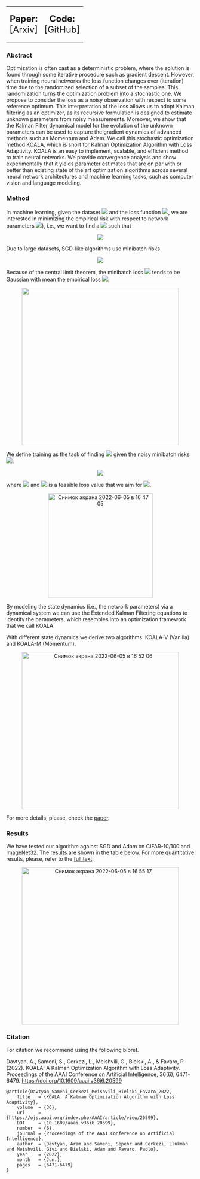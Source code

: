 <table align="center">
  <tr>
    <td>
      <p align="center">
        <b style="font-size: 24px">Paper:</b><br>
        <a href="https://arxiv.org/abs/2107.03331" style="font-size: 24px; text-decoration: none">[Arxiv]</a>
      </p>
    </td>
    <td>
      <p align="center">
        <b style="font-size: 24px">Code:</b><br>
        <a href="https://github.com/Araachie/koala" style="font-size: 24px; text-decoration: none">[GitHub]</a>
      </p>
    </td>
  </tr>
</table>

### Abstract

Optimization is often cast as a deterministic problem, where the solution is found through some iterative procedure such as gradient descent. However, when training neural networks the loss function changes over (iteration) time due to the randomized selection of a subset of the samples. This randomization turns the optimization problem into a stochastic one. We propose to consider the loss as a noisy observation with respect to some reference optimum. This interpretation of the loss allows us to adopt Kalman filtering as an optimizer, as its recursive formulation is designed to estimate unknown parameters from noisy measurements. Moreover, we show that the Kalman Filter dynamical model for the evolution of the unknown parameters can be used to capture the gradient dynamics of advanced methods such as Momentum and Adam. We call this stochastic optimization method KOALA, which is short for Kalman Optimization Algorithm with Loss Adaptivity. KOALA is an easy to implement, scalable, and efficient method to train neural networks. We provide convergence analysis and show experimentally that it yields parameter estimates that are on par with or better than existing state of the art optimization algorithms across several neural network architectures and machine learning tasks, such as computer vision and language modeling.

### Method

In machine learning, given the dataset ![](https://latex.codecogs.com/svg.image?\xi_i,&space;i=1\dots&space;m) and the loss function ![](https://latex.codecogs.com/svg.image?l(\xi;&space;x)), we are interested in minimizing the empirical risk with respect to network parameters ![](https://latex.codecogs.com/svg.image?x)), i.e., we want to find a ![](https://latex.codecogs.com/svg.image?\hat&space;x) such that

<p align="center">
<img src="https://latex.codecogs.com/svg.image?\hat&space;L(\hat&space;x)=\min_{x}\hat&space;L(x),\quad\text{where}\quad\hat&space;L=\frac{1}{m}\sum_{i=1}^m&space;l(\xi_i;&space;x).">
</p>
  
Due to large datasets, SGD-like algorithms use minibatch risks

<p align="center">
<img src="https://latex.codecogs.com/svg.image?\hat&space;L_k(x)=\frac{1}{|S_k|}\sum_{i\in&space;S_k}l(\xi_i;&space;x).">
</p>
  
Because of the central limit theorem, the minibatch loss ![](https://latex.codecogs.com/svg.image?\hat&space;L_k) tends to be Gaussian with mean the empirical loss ![](https://latex.codecogs.com/svg.image?\hat&space;L).

<p align="center">
<img width="420" src="https://user-images.githubusercontent.com/32042066/172056228-288c8da2-ca40-4d3e-94ff-3bc5f4d9c041.png">
</p>

We define training as the task of finding ![](https://latex.codecogs.com/svg.image?x_k) given the noisy minibatch risks ![](https://latex.codecogs.com/svg.image?\hat&space;L_k):

<p align="center">
<img src="https://latex.codecogs.com/svg.image?\hat&space;L_k(x_k)=\hat&space;L^{\text{target}}-v_k,">
</p>

where <img src="https://latex.codecogs.com/svg.image?v_k\sim{\cal&space;N}(0,R_k)"> and ![](https://latex.codecogs.com/svg.image?\hat&space;L^{\text{target}}) is a feasible loss value that we aim for ![](https://latex.codecogs.com/svg.image?\hat&space;L^{\text{target}}=\hat&space;L(\hat&space;x)).

<p align="center">
<img width="280" alt="Снимок экрана 2022-06-05 в 16 47 05" src="https://user-images.githubusercontent.com/32042066/172056265-f9351642-d4e7-41b1-b11b-2652acfcccd9.png">
</p>

By modeling the state dynamics (i.e., the network parameters) via a dynamical
system we can use the Extended Kalman Filtering equations to identify the parameters, which resembles into an optimization framework that we call KOALA.

With different state dynamics we derive two algorithms: KOALA-V (Vanilla) and KOALA-M (Momentum).

<p align="center">
<img width="420" alt="Снимок экрана 2022-06-05 в 16 52 06" src="https://user-images.githubusercontent.com/32042066/172056519-bd0f35e0-e7a3-4408-b341-fbd4de3f43c2.png">
</p>
  
For more details, please, check the <a href="https://arxiv.org/abs/2107.03331">paper</a>.

### Results

We have tested our algorithm against SGD and Adam on CIFAR-10/100 and ImageNet32. The results are shown in the table below. For more quantitative results, please, refer to the <a href="https://arxiv.org/abs/2107.03331">full text</a>.

<p align="center">
<img width="420" alt="Снимок экрана 2022-06-05 в 16 55 17" src="https://user-images.githubusercontent.com/32042066/172056675-55715b81-bfda-4d1b-9d8e-b5a65b3d9110.png">
</p>

### Citation

For citation we recommend using the following bibref.

Davtyan, A., Sameni, S., Cerkezi, L., Meishvili, G., Bielski, A., & Favaro, P. (2022). KOALA: A Kalman Optimization Algorithm with Loss Adaptivity. Proceedings of the AAAI Conference on Artificial Intelligence, 36(6), 6471-6479. https://doi.org/10.1609/aaai.v36i6.20599

    @article{Davtyan_Sameni_Cerkezi_Meishvili_Bielski_Favaro_2022,
        title   = {KOALA: A Kalman Optimization Algorithm with Loss Adaptivity},
        volume  = {36},
        url     = {https://ojs.aaai.org/index.php/AAAI/article/view/20599},
        DOI     = {10.1609/aaai.v36i6.20599},
        number  = {6},
        journal = {Proceedings of the AAAI Conference on Artificial Intelligence},
        author  = {Davtyan, Aram and Sameni, Sepehr and Cerkezi, Llukman and Meishvili, Givi and Bielski, Adam and Favaro, Paolo},
        year    = {2022},
        month   = {Jun.},
        pages   = {6471-6479} 
    }
